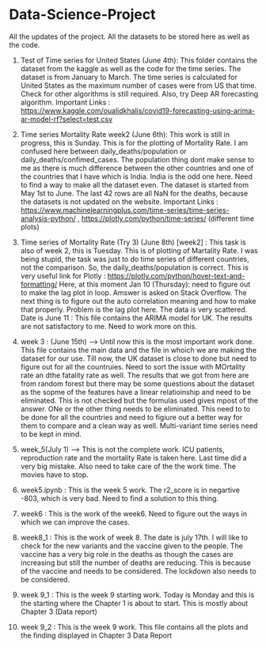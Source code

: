 # Data-Science-Project

All the updates of the project. All the datasets to be stored here as well as the code.

1. Test of Time series for United States (June 4th): This folder contains the dataset from the kaggle as well as the code for the time series. The dataset is from January to March. The time series is calculated for United States as the maximum number of cases were from US that time. Check for other algorithms is still required. Also, try Deep AR forecasting algorithm.
Important Links : https://www.kaggle.com/oualidkhalis/covid19-forecasting-using-arima-ar-model-rf?select=test.csv

2. Time series Mortality Rate week2 (June 6th): This work is still in progress, this is Sunday. This is for the plotting of Mortality Rate. I am confused here between daily_deaths/population or daily_deaths/confimed_cases. The population thing dont make sense to me as there is much difference between the other countries and one of the countries that I have which is India. India is the odd one here. Need to find a way to make all the dataset even. The dataset is started from May 1st to June. The last 42 rows are all NaN for the deaths, because the datasets is not updated on the website. 
Important Links : https://www.machinelearningplus.com/time-series/time-series-analysis-python/ ,                                 https://plotly.com/python/time-series/  (different time plots)

3. Time series of Mortality Rate (Try 3) (June 8th) [week2] : This task is also of week 2, this is Tuesday. This is of plotting of Martality Rate. I was being stupid, the task was just to do time series of different countries, not the comparison. So, the daily_deaths/population is correct. 
This is very useful link for Plotly : https://plotly.com/python/hover-text-and-formatting/  Here, at this moment Jan 10 (Thursday): need to figure out to make the lag plot in loop. Amswer is asked on Stack Overflow. The next thing is to figure out the auto correlation meaning and how to make that properly. Problem is the lag plot here. The data is very scattered. 
Date is June 11 : This file contains the ARIMA model for UK. The results are not satisfactory to me. Need to work more on this. 

4. week 3 : (June 15th) --> Until now this is the most important work done. This file contains the main data and the file in whoich we are making the dataset for our use. Till now, the UK dataset is close to done but need to figure out for all the countruies. Need to sort the issue with MOrtality rate an dthe fatality rate as well. The results that we got from here are from random forest but there may be some questions about the  dataset as the sopme of the features have a linear relatioinship and need to be eliminated. This is not checked but the formulas used gives mpost of the answer. ONe or the other thing needs to be eliminated. This need to to be done for all the countries and need to figiure out a better way for them to compare and a clean way as well. Multi-variant time series need to be kept in mind. 

5. week_5(July 1) --> This is not the complete work. ICU patients, reproduction rate and the mortality Rate is taken here. Last time did a very big mistake. Also need to take care of the the work time. The movies have to stop.

6. week5.ipynb : This is the week 5 work. The r2_score is in negartive -803, which is very bad. Need to find a solution to this thing. 
7. week6 : This is the work of the week6. Need to figure out the ways in which we can improve the cases. 

8. week8_1 : This is the work of week 8. The date is july 17th. I will like to check for the new variants and the vaccine given to the people. The vaccine has a very big role in the deaths as though the cases are increasing but still the number of deaths are reducing. This is because of the vaccine and needs to be considered. The lockdown also needs to be considered. 

9. week 9_1 : This is the week 9 starting work. Today is Monday and this is the starting where the Chapter 1 is about to start. This is mostly about Chapter 3 (Data report)

10. week 9_2 : This is the week 9 work. This file contains all the plots and the finding displayed in Chapter 3 Data Report

